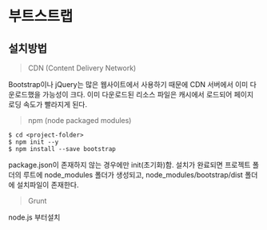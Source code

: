 부트스트랩
====

설치방법
---

> CDN (Content Delivery Network)

Bootstrap이나 jQuery는 많은 웹사이트에서 사용하기 때문에 CDN 서버에서 이미 다운로드했을 가능성이 크다. 이미 다운로드된 리소스 파일은 캐시에서 로드되어 페이지 로딩 속도가 빨라지게 된다.


> npm (node packaged modules)

~~~
$ cd <project-folder>
$ npm init --y
$ npm install --save bootstrap
~~~

package.json이 존재하지 않는 경우에만 init(초기화)함.
설치가 완료되면 프로젝트 폴더의 루트에 node_modules 폴더가 생성되고, node_modules/bootstrap/dist 폴더에 설치파일이 존재한다.


> Grunt

node.js 부터설치 